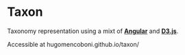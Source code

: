# Taxon

Taxonomy representation using a mixt of **[Angular][angularLink]** and **[D3.js][d3Link]**.

Accessible at hugomencoboni.github.io/taxon/

[angularLink]: https://angular.io/
[d3Link]: https://d3js.org/
